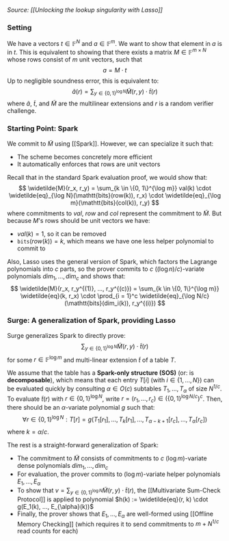 *Source: [[Unlocking the lookup singularity with Lasso]]*

### Setting
We have a vectors $t \in \mathbb{F}^N$ and $a \in \mathbb{F}^m$. We want to show that element in $a$ is in $t$. This is equivalent to showing that there exists a matrix $M \in \mathbb{F}^{m \times N}$ whose rows consist of $m$ unit vectors, such that
$$
a = M \cdot t
$$
Up to negligible soundness error, this is equivalent to:
$$
\widetilde{a}(r) = \sum_{y \in \{0, 1\}^{\log N}} \widetilde{M}(r, y) \cdot \widetilde{t}(r)
$$
where $\widetilde{a}$, $\widetilde{t}$, and $\widetilde{M}$ are the multilinear extensions and $r$ is a random verifier challenge.

### Starting Point: Spark
We commit to $\widetilde{M}$ using [[Spark]]. However, we can specialize it such that:
- The scheme becomes concretely more efficient
- It automatically enforces that rows are unit vectors

Recall that in the standard Spark evaluation proof, we would show that:
$$
\widetilde{M}(r_x, r_y) = \sum_{k \in \{0, 1\}^{\log m}} val(k) \cdot \widetilde{eq}_{\log N}(\mathtt{bits}(row(k)), r_x) \cdot \widetilde{eq}_{\log m}(\mathtt{bits}(col(k)), r_y)
$$
where commitments to $val$, $row$ and $col$ represent the commitment to $\widetilde{M}$. But because $M$'s rows should be unit vectors we have:
- $val(k) = 1$, so it can be removed
- $\mathtt{bits}(row(k)) = k$, which means we have one less helper polynomial to commit to

Also, Lasso uses the general version of Spark, which factors the Lagrange polynomials into $c$ parts, so the prover commits to $c$ $((\log n) / c)$-variate polynomials $dim_1, ..., dim_c$ and shows that:
$$
\widetilde{M}(r_x, r_y^{(1)}, ..., r_y^{(c)}) = \sum_{k \in \{0, 1\}^{\log m}} \widetilde{eq}(k, r_x) \cdot \prod_{i = 1}^c \widetilde{eq}_{\log N/c}(\mathtt{bits}(dim_i(k)), r_y^{(i)})
$$
### Surge: A generalization of Spark, providing Lasso

Surge generalizes Spark to directly prove:
$$
\sum_{y \in \{0, 1\}^{\log N}} \widetilde{M}(r, y) \cdot \widetilde{t}(r)
$$
for some $r \in \mathbb{F}^{\log m}$ and multi-linear extension $\widetilde{t}$ of a table $T$.

We assume that the table has a **Spark-only structure (SOS)** (or: is **decomposable**), which means that each entry $T[i]$ (with $i \in \{1, ..., N\}$) can be evaluated quickly by consulting $\alpha \in O(c)$ subtables $T_1, ..., T_{\alpha}$ of size $N^{1 / c}$.
To evaluate $\widetilde{t}(r)$ with $r \in \{0, 1\}^{\log N}$, write $r = (r_1, ..., r_c) \in (\{0, 1\}^{\log N / c})^c$. Then, there should be an $\alpha$-variate polynomial $g$ such that:
$$
\forall r \in \{0, 1\}^{\log N}: T[r] = g(T_1[r_1], ..., T_{k}[r_1], ..., T_{\alpha - k + 1}[r_c], ..., T_{\alpha}[r_c])
$$
where $k = \alpha / c$.

The rest is a straight-forward generalization of Spark:
- The commitment to $\widetilde{M}$ consists of commitments to $c$ $(\log m)$-variate dense polynomials $dim_1, ..., dim_c$
- For evaluation, the prover commits to $(\log m)$-variate helper polynomials $E_1, ..., E_{\alpha}$
- To show that $v = \sum_{y \in \{0, 1\}^{\log N}} \widetilde{M}(r, y) \cdot \widetilde{t}(r)$, the [[Multivariate Sum-Check Protocol]] is applied to polynomial
  $h(k) := \widetilde{eq}(r, k) \cdot g(E_1(k), ..., E_{\alpha}(k))$
- Finally, the prover shows that $E_1, ..., E_{\alpha}$ are well-formed using [[Offline Memory Checking]] (which requires it to send commitments to $m + N^{1 / c}$ read counts for each)